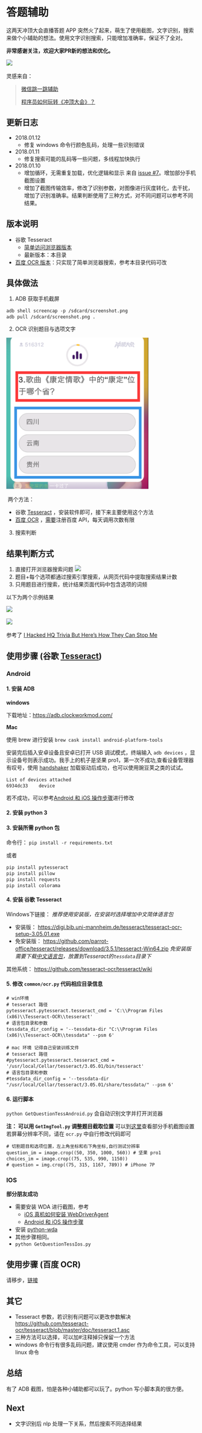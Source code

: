 
# 答题辅助
这两天冲顶大会直播答题 APP 突然火了起来，萌生了使用截图，文字识别，搜索来做个小辅助的想法。使用文字识别搜索，只能增加准确率，保证不了全对。



**非常感谢关注，欢迎大家PR新的想法和优化。**

![](/resources/screenshot.png)

灵感来自：
> [微信跳一跳辅助 ](https://github.com/wangshub/wechat_jump_game)
>
> [程序员如何玩转《冲顶大会》？](https://livc.io/blog/204)


## 更新日志
- 2018.01.12
  - 修复 windows 命令行颜色乱码，处理一些识别错误
- 2018.01.11
  - 修复搜索可能的乱码等一些问题，多线程加快执行
- 2018.01.10
  - 增加循环，无需重复加载，优化逻辑和显示 来自 [issue #7](https://github.com/Skyexu/TopSup/issues/7)。增加部分手机截图设置
  - 增加了截图传输效率，修改了识别参数，对图像进行灰度转化，去干扰，增加了识别准确率。结果判断使用了三种方式，对不同问题可以参考不同结果。


## 版本说明
- 谷歌 Tesseract
  - [简单访问浏览器版本](/simpleVersion)
  - 最新版本：本目录
- [百度 OCR 版本](https://github.com/Skyexu/TopSup/tree/master/baiduApiVersion)：只实现了简单浏览器搜索，参考本目录代码可改



## 具体做法

1. ADB 获取手机截屏
```
adb shell screencap -p /sdcard/screenshot.png
adb pull /sdcard/screenshot.png .
```
2. OCR 识别题目与选项文字   

  ![](/resources/cut.png)

  ​
  两个方法：

  - 谷歌 [Tesseract](https://github.com/madmaze/pytesseract) ，安装软件即可，接下来主要使用这个方法
  - [百度 OCR](https://cloud.baidu.com/product/ocr) ，[需要]()注册百度 API，每天调用次数有限

3. 搜索判断

## 结果判断方式

1. 直接打开浏览器搜索问题
  ![](./resources/result.png)
2. 题目+每个选项都通过搜索引擎搜索，从网页代码中提取搜索结果计数
3. 只用题目进行搜索，统计结果页面代码中包含选项的词频

以下为两个示例结果

![](./resources/result2.png)

![](./resources/result3.png)

参考了 [I Hacked HQ Trivia But Here’s How They Can Stop Me](https://hackernoon.com/i-hacked-hq-trivia-but-heres-how-they-can-stop-me-68750ed16365)

## 使用步骤 (谷歌 [Tesseract](https://github.com/madmaze/pytesseract)) 
### Android

#### 1. 安装 ADB

**windows**

下载地址：https://adb.clockworkmod.com/

**Mac**

使用 brew 进行安装 `brew cask install android-platform-tools`



安装完后插入安卓设备且安卓已打开 USB 调试模式，终端输入 `adb devices` ，显示设备号则表示成功。我手上的机子是坚果 pro1，第一次不成功,查看设备管理器有叹号，使用 [handshaker](https://www.smartisan.com/apps/handshaker) 加载驱动后成功，也可以使用豌豆荚之类的试试。

```
List of devices attached
6934dc33    device
```

若不成功，可以参考[Android 和 iOS 操作步骤](https://github.com/wangshub/wechat_jump_game/wiki/Android-%E5%92%8C-iOS-%E6%93%8D%E4%BD%9C%E6%AD%A5%E9%AA%A4)进行修改

#### 2. 安装 python 3
#### 3. 安装所需 python 包

命令行：
`pip install -r requirements.txt`

或者
```
pip install pytesseract
pip install pillow  
pip install requests
pip install colorama

```
#### 4. 安装 谷歌 Tesseract

Windows下链接：
*推荐使用安装版，在安装时选择增加中文简体语言包*
- 安装版：
  https://digi.bib.uni-mannheim.de/tesseract/tesseract-ocr-setup-3.05.01.exe
- 免安装版：
  https://github.com/parrot-office/tesseract/releases/download/3.5.1/tesseract-Win64.zip
  *免安装版需要下载[中文语言包](https://github.com/tesseract-ocr/tesseract/wiki/Data-Files)，放置到Tesseract的`tessdata`目录下*

其他系统：
https://github.com/tesseract-ocr/tesseract/wiki

#### 5. 修改  `common/ocr.py` 代码相应目录信息
```
# win环境
# tesseract 路径
pytesseract.pytesseract.tesseract_cmd = 'C:\\Program Files (x86)\\Tesseract-OCR\\tesseract'
# 语言包目录和参数
tessdata_dir_config = '--tessdata-dir "C:\\Program Files (x86)\\Tesseract-OCR\\tessdata" --psm 6'

# mac 环境 记得自己安装训练文件
# tesseract 路径
#pytesseract.pytesseract.tesseract_cmd = '/usr/local/Cellar/tesseract/3.05.01/bin/tesseract'
# 语言包目录和参数
#tessdata_dir_config = '--tessdata-dir "/usr/local/Cellar/tesseract/3.05.01/share/tessdata/" --psm 6'
```

#### 6. 运行脚本
`python GetQuestionTessAndroid.py`
会自动识别文字并打开浏览器

**注： 可以用 `GetImgTool.py` 调整题目截取位置**
可以到[这里](/config/devicesCutConfig.txt)查看部分手机截图设置
若屏幕分辨率不同，请在 `ocr.py` 中自行修改代码即可
```
# 切割题目和选项位置，左上角坐标和右下角坐标,自行测试分辨率
question_im = image.crop((50, 350, 1000, 560)) # 坚果 pro1
choices_im = image.crop((75, 535, 990, 1150))
# question = img.crop((75, 315, 1167, 789)) # iPhone 7P
```

### IOS

**部分朋友成功**

- 需要安装 WDA 进行截图，参考
  -  [iOS 真机如何安装 WebDriverAgent](https://testerhome.com/topics/7220) 
  -  [Android 和 iOS 操作步骤](https://github.com/wangshub/wechat_jump_game/wiki/Android-%E5%92%8C-iOS-%E6%93%8D%E4%BD%9C%E6%AD%A5%E9%AA%A4)
- 安装 [python-wda](https://github.com/openatx/facebook-wda)
- 其他步骤相同。
- `python GetQuestionTessIos.py`

## 使用步骤 (百度 OCR)

请移步，[链接](/baiduApiVersion)

## 其它
- Tesseract 参数，若识别有问题可以更改参数解决
  https://github.com/tesseract-ocr/tesseract/blob/master/doc/tesseract.1.asc
- 三种方法可以选择，可以加#注释掉只保留一个方法
- windows 命令行有很多乱码问题，建议使用 cmder 作为命令工具，可以支持 linux 命令


## 总结

有了 ADB 截图，怕是各种小辅助都可以玩了。python 写小脚本真的很方便。

## Next

- 文字识别后 nlp 处理一下关系，然后搜索不同选择结果
